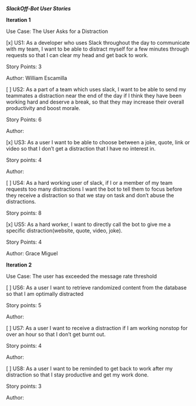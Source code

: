 ***SlackOff-Bot User Stories***

**Iteration 1**

Use Case: The User Asks for a Distraction

[x] US1: As a developer who uses Slack throughout the day to communicate with my team, I want to be able to distract myself for a few minutes through  requests so that I can clear my head and get back to work. 

Story Points: 3

Author: William Escamilla

[ ] US2: As a part of a team which uses slack, I want to be able to send my teammates a distraction near the end of the day if I think they have been working hard and deserve a break, so that they may increase their overall productivity and boost morale. 

Story Points: 6

Author:

[x] US3: As a user I want to be able to choose between a joke, quote, link or video so that I don’t get a distraction that I have no interest in. 

Story points: 4

Author:

[ ] US4: As a hard working user of slack, if I or a member of my team requests too many distractions I want the bot to tell them to focus before they receive a distraction so that we stay on task and don’t abuse the distractions.

Story points: 8

[x] US5: As a hard worker, I want to directly call the bot to give me a specific distraction(website, quote, video, joke).

Story Points: 4

Author: Grace Miguel

**Iteration 2**
 
Use Case: The user has exceeded the message rate threshold

[ ] US6: As a user I want to retrieve randomized content from the database so that I am optimally distracted

Story points: 5

Author:

[ ] US7: As a user I want to receive a distraction if I am working nonstop for over an hour so that I don’t get burnt out.

Story points: 4

Author:

[ ] US8: As a user I want to be reminded to get back to work after my distraction so that I stay productive and get my work done.

Story points: 3

Author:
